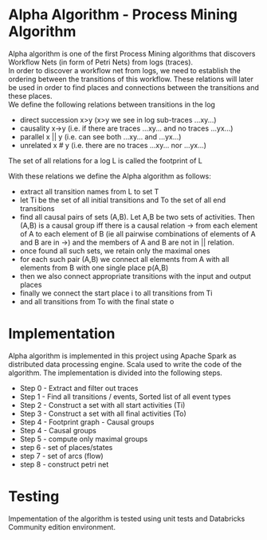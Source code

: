 # Alpha Algorithm - Process Mining Algorithm
Alpha algorithm is one of the first Process Mining algorithms that discovers Workflow Nets (in form of Petri Nets) from logs (traces).  
In order to discover a workflow net from logs, we need to establish the ordering between the transitions of this workflow. These relations will later be used in order to find places and connections between the transitions and these places.  
We define the following relations between transitions in the log  

* direct succession x>y (x>y we see in log sub-traces ...xy...)
* causality x->y (i.e. if there are traces ...xy... and no traces ...yx...)
* parallel x || y (i.e. can see both ...xy... and ...yx...)
* unrelated x # y (i.e. there are no traces ...xy... nor ...yx...)

The set of all relations for a log L is called the footprint of L  

With these relations we define the Alpha algorithm as follows:  

* extract all transition names from L to set T
* let Ti be the set of all initial transitions and To the set of all end transitions
* find all causal pairs of sets (A,B). Let A,B be two sets of activities. Then (A,B) is a causal group iff there is a causal relation -> from each element of A to each element of B (ie all pairwise combinations of elements of A and B are in ->) and the members of A and B are not in || relation.
* once found all such sets, we retain only the maximal ones 
* for each such pair (A,B) we connect all elements from A with all elements from B with one single place p(A,B)
* then we also connect appropriate transitions with the input and output places
* finally we connect the start place i to all transitions from Ti
* and all transitions from To with the final state o  

# Implementation
Alpha algorithm is implemented in this project using Apache Spark as distributed data processing engine. Scala used to write the code of the algorithm.
The implementation is divided into the following steps.

* Step 0 - Extract and filter out traces 								 
* Step 1 - Find all transitions / events, Sorted list of all event types 
* Step 2 - Construct a set with all start activities (Ti)				 
* Step 3 - Construct a set with all final activities (To)				 
* Step 4 - Footprint graph - Causal groups								 
* Step 4 - Causal groups												 
* Step 5 - compute only maximal groups									 
* step 6 - set of places/states											 
* step 7 - set of arcs (flow)											 
* step 8 - construct petri net											 

# Testing
Impementation of the algorithm is tested using unit tests and Databricks Community edition environment.
